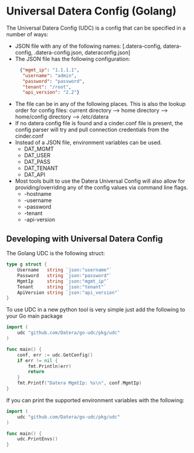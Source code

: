 # Universal Datera Config (Golang)

The Universal Datera Config (UDC) is a config that can be specified in a
number of ways:

* JSON file with any of the following names:
    [.datera-config, datera-config, .datera-config.json, dateraconfig.json]
* The JSON file has the following configuration:
```json
     {"mgmt_ip": "1.1.1.1",
      "username": "admin",
      "password": "password",
      "tenant": "/root",
      "api_version": "2.2"}
```
* The file can be in any of the following places.  This is also the lookup
  order for config files:
    current directory --> home directory --> home/config directory --> /etc/datera
* If no datera config file is found and a cinder.conf file is present, the
  config parser will try and pull connection credentials from the
  cinder.conf
* Instead of a JSON file, environment variables can be used.
    - DAT\_MGMT
    - DAT\_USER
    - DAT\_PASS
    - DAT\_TENANT
    - DAT\_API
* Most tools built to use the Datera Universal Config will also allow
  for providing/overriding any of the config values via command line flags.
    - -hostname
    - -username
    - -password
    - -tenant
    - -api-version

## Developing with Universal Datera Config

The Golang UDC is the following struct:

```go
type g struct {
    Username   string `json:"username"`
    Password   string `json:"password"`
    MgmtIp     string `json:"mgmt_ip"`
    Tenant     string `json:"tenant"`
    ApiVersion string `json:"api_version"`
}
```

To use UDC in a new python tool is very simple just add the following to
your Go main package

```go
import (
    udc "github.com/Datera/go-udc/pkg/udc"
)

func main() {
    conf, err := udc.GetConfig()
    if err != nil {
        fmt.Println(err)
        return
    }
    fmt.Printf("Datera MgmtIp: %s\n", conf.MgmtIp)
}
```

If you can print the supported environment variables with the following:

```go
import (
    udc "github.com/Datera/go-udc/pkg/udc"
)

func main() {
    udc.PrintEnvs()
}
```
